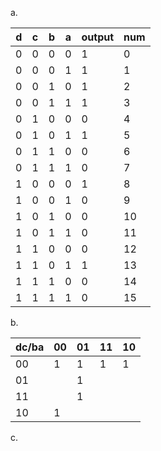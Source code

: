 a.

| d   | c   | b   | a   | output | num |
| --- | --- | --- | --- | ------ | --- |
| 0   | 0   | 0   | 0   | 1      | 0   |
| 0   | 0   | 0   | 1   | 1      | 1   |
| 0   | 0   | 1   | 0   | 1      | 2   |
| 0   | 0   | 1   | 1   | 1      | 3   |
| 0   | 1   | 0   | 0   | 0      | 4   |
| 0   | 1   | 0   | 1   | 1      | 5   |
| 0   | 1   | 1   | 0   | 0      | 6   |
| 0   | 1   | 1   | 1   | 0      | 7   |
| 1   | 0   | 0   | 0   | 1      | 8   |
| 1   | 0   | 0   | 1   | 0      | 9   |
| 1   | 0   | 1   | 0   | 0      | 10  |
| 1   | 0   | 1   | 1   | 0      | 11  |
| 1   | 1   | 0   | 0   | 0      | 12  |
| 1   | 1   | 0   | 1   | 1      | 13  |
| 1   | 1   | 1   | 0   | 0      | 14  |
| 1   | 1   | 1   | 1   | 0      | 15  |
b.

| dc/ba | 00  | 01  | 11  | 10  |
| ----- | --- | --- | --- | --- |
| 00    | 1   | 1   | 1   | 1   |
| 01    |     | 1   |     |     |
| 11    |     | 1   |     |     |
| 10    | 1   |     |     |     |
c.
